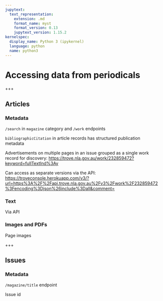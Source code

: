 ```yaml
---
jupytext:
  text_representation:
    extension: .md
    format_name: myst
    format_version: 0.13
    jupytext_version: 1.15.2
kernelspec:
  display_name: Python 3 (ipykernel)
  language: python
  name: python3
---
```


# Accessing data from periodicals

+++

## Articles

### Metadata

`/search` in `magazine` category and `/work` endpoints 

`bibliographicCitation` in article records has structured publication metadata

Advertisements on multiple pages in an issue grouped as a single work record for discovery: https://trove.nla.gov.au/work/232859472?keyword=fullTextInd%3Ay

Can access as separate versions via the API: https://troveconsole.herokuapp.com/v3/?url=https%3A%2F%2Fapi.trove.nla.gov.au%2Fv3%2Fwork%2F232859472%3Fencoding%3Djson%26include%3Dall&comment=

### Text

Via API

### Images and PDFs

Page images

+++

## Issues

### Metadata

`/magazine/title` endpoint

Issue id
